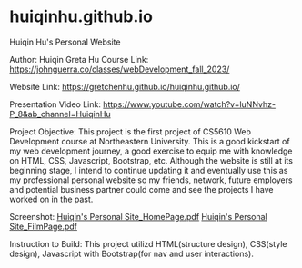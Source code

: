 # huiqinhu.github.io
Huiqin Hu's Personal Website

Author: Huiqin Greta Hu
Course Link: https://johnguerra.co/classes/webDevelopment_fall_2023/

Website Link: https://gretchenhu.github.io/huiqinhu.github.io/

Presentation Video Link: https://www.youtube.com/watch?v=luNNvhz-P_8&ab_channel=HuiqinHu

Project Objective: This project is the first project of CS5610 Web Development course at Northeastern University. This is a good kickstart of my web development journey, a good exercise to equip me with knowledge on HTML, CSS, Javascript, Bootstrap, etc. Although the website is still at its beginning stage, I intend to continue updating it and eventually use this as my professional personal website so my friends, network, future employers and potential business partner could come and see the projects I have worked on in the past.

Screenshot:
[Huiqin's Personal Site_HomePage.pdf](https://github.com/gretchenhu/huiqinhu.github.io/files/12677232/Huiqin.s.Personal.Site_HomePage.pdf)
[Huiqin's Personal Site_FilmPage.pdf](https://github.com/gretchenhu/huiqinhu.github.io/files/12677233/Huiqin.s.Personal.Site_FilmPage.pdf)



Instruction to Build: This project utilizd HTML(structure design), CSS(style design), Javascript with Bootstrap(for nav and user interactions).
